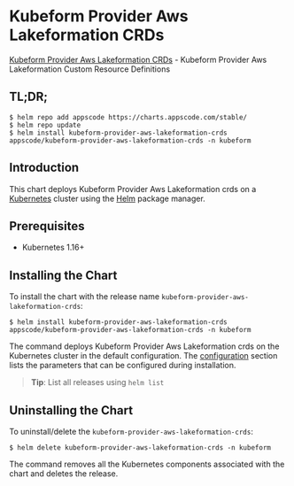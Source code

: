 # Kubeform Provider Aws Lakeformation CRDs

[Kubeform Provider Aws Lakeformation CRDs](https://github.com/kubeform) - Kubeform Provider Aws Lakeformation Custom Resource Definitions

## TL;DR;

```console
$ helm repo add appscode https://charts.appscode.com/stable/
$ helm repo update
$ helm install kubeform-provider-aws-lakeformation-crds appscode/kubeform-provider-aws-lakeformation-crds -n kubeform
```

## Introduction

This chart deploys Kubeform Provider Aws Lakeformation crds on a [Kubernetes](http://kubernetes.io) cluster using the [Helm](https://helm.sh) package manager.

## Prerequisites

- Kubernetes 1.16+

## Installing the Chart

To install the chart with the release name `kubeform-provider-aws-lakeformation-crds`:

```console
$ helm install kubeform-provider-aws-lakeformation-crds appscode/kubeform-provider-aws-lakeformation-crds -n kubeform
```

The command deploys Kubeform Provider Aws Lakeformation crds on the Kubernetes cluster in the default configuration. The [configuration](#configuration) section lists the parameters that can be configured during installation.

> **Tip**: List all releases using `helm list`

## Uninstalling the Chart

To uninstall/delete the `kubeform-provider-aws-lakeformation-crds`:

```console
$ helm delete kubeform-provider-aws-lakeformation-crds -n kubeform
```

The command removes all the Kubernetes components associated with the chart and deletes the release.


